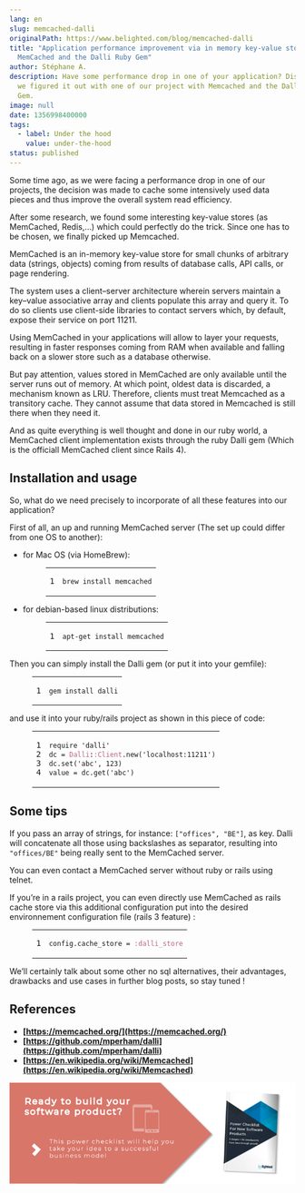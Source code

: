 ```yaml
---
lang: en
slug: memcached-dalli
originalPath: https://www.belighted.com/blog/memcached-dalli
title: "Application performance improvement via in memory key-value store:
  MemCached and the Dalli Ruby Gem"
author: Stéphane A.
description: Have some performance drop in one of your application? Discover how
  we figured it out with one of our project with Memcached and the Dalli Ruby
  Gem.
image: null
date: 1356998400000
tags:
  - label: Under the hood
    value: under-the-hood
status: published
---
```

Some time ago, as we were facing a performance drop in one of our projects, the decision was made to cache some intensively used data pieces and thus improve the overall system read efficiency.

After some research, we found some interesting key-value stores (as MemCached, Redis,…) which could perfectly do the trick. Since one has to be chosen, we finally picked up Memcached.

MemCached is an in-memory key-value store for small chunks of arbitrary data (strings, objects) coming from results of database calls, API calls, or page rendering.

The system uses a client–server architecture wherein servers maintain a key–value associative array and clients populate this array and query it. To do so clients use client-side libraries to contact servers which, by default, expose their service on port 11211.

Using MemCached in your applications will allow to layer your requests, resulting in faster responses coming from RAM when available and falling back on a slower store such as a database otherwise.

But pay attention, values stored in MemCached are only available until the server runs out of memory. At which point, oldest data is discarded, a mechanism known as LRU. Therefore, clients must treat Memcached as a transitory cache. They cannot assume that data stored in Memcached is still there when they need it.

And as quite everything is well thought and done in our ruby world, a MemCached client implementation exists through the ruby Dalli gem (Which is the officiall MemCached client since Rails 4).

Installation and usage
----------------------

So, what do we need precisely to incorporate of all these features into our application?

First of all, an up and running MemCached server (The set up could differ from one OS to another):

*   for Mac OS (via HomeBrew):
    
    <figure class="code"><div class="highlight"><table><tbody><tr><td class="gutter"><pre class="line-numbers"><span class="line-number">1</span>
    </pre></td><td class="code"><pre><code class="undefined"><span class="line">brew install memcached</span></code></pre></td></tr></tbody></table></div></figure>
    
*   for debian-based linux distributions:
    
    <figure class="code"><div class="highlight"><table><tbody><tr><td class="gutter"><pre class="line-numbers"><span class="line-number">1</span>
    </pre></td><td class="code"><pre><code class="undefined"><span class="line">apt-get install memcached</span></code></pre></td></tr></tbody></table></div></figure>
    

Then you can simply install the Dalli gem (or put it into your gemfile):

<figure class="code"><div class="highlight"><table><tbody><tr><td class="gutter"><pre class="line-numbers"><span class="line-number">1</span>
</pre></td><td class="code"><pre><code class="ruby"><span class="line"><span class="n">gem</span> <span class="n">install</span> <span class="n">dalli</span>
</span></code></pre></td></tr></tbody></table></div></figure>

and use it into your ruby/rails project as shown in this piece of code:

<figure class="code"><div class="highlight"><table><tbody><tr><td class="gutter"><pre class="line-numbers"><span class="line-number">1</span>
<span class="line-number">2</span>
<span class="line-number">3</span>
<span class="line-number">4</span>
</pre></td><td class="code"><pre><code class="ruby"><span class="line"><span class="nb"><span class="keyword">require</span></span> <span class="s1"><span class="string">'dalli'</span></span>
</span><span class="line"><span class="n">dc</span> <span class="o">=</span> <span class="ss"><span class="constant">Dalli</span></span><span class="constant"><span class="p">:</span><span class="ss">:Client</span></span><span class="ss"></span><span class="o">.</span><span class="n">new</span><span class="p">(</span><span class="s1"><span class="string">'localhost:11211'</span></span><span class="p">)</span>
</span><span class="line"><span class="n">dc</span><span class="o">.</span><span class="n">set</span><span class="p">(</span><span class="s1"><span class="string">'abc'</span></span><span class="p">,</span> <span class="mi"><span class="number">123</span></span><span class="p">)</span>
</span><span class="line"><span class="n">value</span> <span class="o">=</span> <span class="n">dc</span><span class="o">.</span><span class="n">get</span><span class="p">(</span><span class="s1"><span class="string">'abc'</span></span><span class="p">)</span>
</span></code></pre></td></tr></tbody></table></div></figure>

Some tips
---------

If you pass an array of strings, for instance: `["offices", "BE"]`, as key. Dalli will concatenate all those using backslashes as separator, resulting into `"offices/BE"` being really sent to the MemCached server.

You can even contact a MemCached server without ruby or rails using telnet.

If you’re in a rails project, you can even directly use MemCached as rails cache store via this additional configuration put into the desired environnement configuration file (rails 3 feature) :

<figure class="code"><div class="highlight"><table><tbody><tr><td class="gutter"><pre class="line-numbers"><span class="line-number">1</span>
</pre></td><td class="code"><pre><code class="ruby"><span class="line"><span class="n">config</span><span class="o">.</span><span class="n">cache_store</span> <span class="o">=</span> <span class="ss"><span class="symbol">:dalli_store</span></span>
</span></code></pre></td></tr></tbody></table></div></figure>

We’ll certainly talk about some other no sql alternatives, their advantages, drawbacks and use cases in further blog posts, so stay tuned !

References
----------

*   **[https://memcached.org/](https://memcached.org/)**
*   **[https://github.com/mperham/dalli](https://github.com/mperham/dalli)**
*   **[https://en.wikipedia.org/wiki/Memcached](https://en.wikipedia.org/wiki/Memcached)**

[![New Call-to-action](/content/images/legacy/UPTtKvQU_5rjKfQJ1Qjwk.png)](https://cta-redirect.hubspot.com/cta/redirect/1684659/fb3606cc-cc1b-47d0-ae85-2c9f69837fe2)